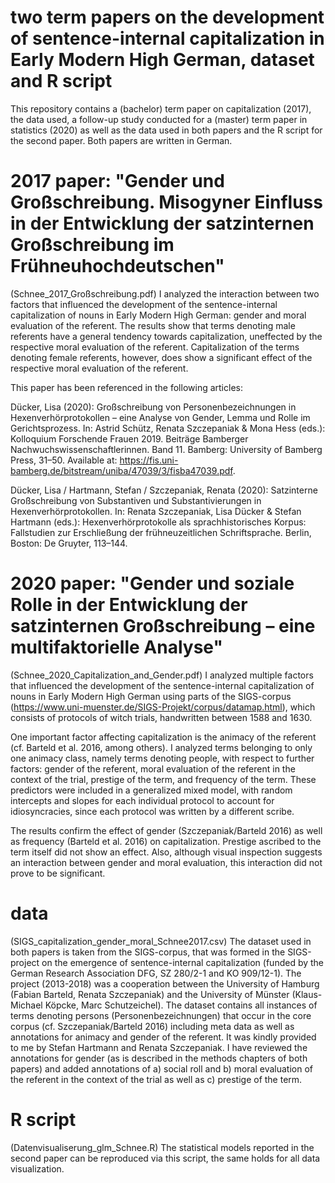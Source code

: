 # two term papers on the development of sentence-internal capitalization in Early Modern High German, dataset and R script

This repository contains a (bachelor) term paper on capitalization (2017), the data used, a follow-up study conducted for a (master) term paper in statistics (2020) as well as the data used in both papers and the R script for the second paper.
Both papers are written in German.

# 2017 paper: "Gender und Großschreibung. Misogyner Einfluss in der Entwicklung der satzinternen Großschreibung im Frühneuhochdeutschen"
(Schnee_2017_Großschreibung.pdf)
I analyzed the interaction between two factors that influenced the development of the sentence-internal capitalization of nouns in Early Modern High German: gender and moral evaluation of the referent. The results show that terms denoting male referents have a general tendency towards capitalization, uneffected by the respective moral evaluation of the referent. Capitalization of the terms denoting female referents, however, does show a significant effect of the respective moral evaluation of the referent.

This paper has been referenced in the following articles:

Dücker, Lisa (2020): Großschreibung von Personenbezeichnungen in Hexenverhörprotokollen –  eine Analyse von Gender, Lemma und Rolle im Gerichtsprozess. In: Astrid Schütz, Renata Szczepaniak & Mona Hess (eds.): Kolloquium Forschende Frauen 2019. Beiträge Bamberger Nachwuchswissenschaftlerinnen. Band 11. Bamberg: University of Bamberg Press, 31–50. Available at: https://fis.uni-bamberg.de/bitstream/uniba/47039/3/fisba47039.pdf.

Dücker, Lisa / Hartmann, Stefan / Szczepaniak, Renata (2020): Satzinterne Großschreibung von Substantiven und Substantivierungen in Hexenverhörprotokollen. In: Renata Szczepaniak, Lisa Dücker & Stefan Hartmann (eds.): Hexenverhörprotokolle als sprachhistorisches Korpus: Fallstudien zur Erschließung der frühneuzeitlichen Schriftsprache. Berlin, Boston: De Gruyter, 113–144.

# 2020 paper: "Gender und soziale Rolle in der Entwicklung der satzinternen Großschreibung –  eine multifaktorielle Analyse"
(Schnee_2020_Capitalization_and_Gender.pdf)
I analyzed multiple factors that influenced the development of the sentence-internal capitalization of nouns in Early Modern High German using parts of the SIGS-corpus (https://www.uni-muenster.de/SIGS-Projekt/corpus/datamap.html), which consists of protocols of witch trials, handwritten between 1588 and 1630.

One important factor affecting capitalization is the animacy of the referent (cf. Barteld et al. 2016, among others).
I analyzed terms belonging to only one animacy class, namely terms denoting people, with respect to further factors: gender of the referent, moral evaluation of the referent in the context of the trial, prestige of the term, and frequency of the term. 
These predictors were included in a generalized mixed model, with random intercepts and slopes for each individual protocol to account for idiosyncracies, since each protocol was written by a different scribe.

The results confirm the effect of gender (Szczepaniak/Barteld 2016) as well as frequency (Barteld et al. 2016) on capitalization. 
Prestige ascribed to the term itself did not show an effect. 
Also, although visual inspection suggests an interaction between gender and moral evaluation, this interaction did not prove to be significant.

# data
(SIGS_capitalization_gender_moral_Schnee2017.csv)
The dataset used in both papers is taken from the SIGS-corpus, that was formed in the SIGS-project on the emergence of sentence-internal capitalization (funded by the German Research Association DFG, SZ 280/2-1 and KO 909/12-1). The project (2013-2018) was a cooperation between the University of Hamburg (Fabian Barteld, Renata Szczepaniak) and the University of Münster (Klaus-Michael Köpcke, Marc Schutzeichel).
The dataset contains all instances of terms denoting persons (Personenbezeichnungen) that occur in the core corpus (cf. Szczepaniak/Barteld 2016) including meta data as well as annotations for animacy and gender of the referent. It was kindly provided to me by Stefan Hartmann and Renata Szczepaniak. 
I have reviewed the annotations for gender (as is described in the methods chapters of both papers) and added annotations of a) social roll and b) moral evaluation of the referent in the context of the trial as well as c) prestige of the term.

# R script
(Datenvisualiserung_glm_Schnee.R)
The statistical models reported in the second paper can be reproduced via this script, the same holds for all data visualization.
